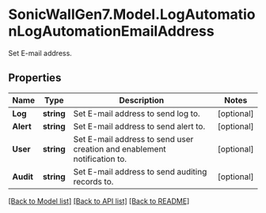 # SonicWallGen7.Model.LogAutomationLogAutomationEmailAddress
Set E-mail address.

## Properties

Name | Type | Description | Notes
------------ | ------------- | ------------- | -------------
**Log** | **string** | Set E-mail address to send log to. | [optional] 
**Alert** | **string** | Set E-mail address to send alert to. | [optional] 
**User** | **string** | Set E-mail address to send user creation and enablement notification to. | [optional] 
**Audit** | **string** | Set E-mail address to send auditing records to. | [optional] 

[[Back to Model list]](../README.md#documentation-for-models) [[Back to API list]](../README.md#documentation-for-api-endpoints) [[Back to README]](../README.md)

